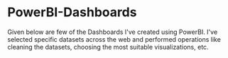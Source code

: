# PowerBI-Dashboards

Given below are few of the Dashboards I've created using PowerBI. 
I've selected specific datasets across the web and performed operations like cleaning the datasets, choosing the most suitable visualizations, etc. 
